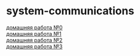 # system-communications

[домашняя работа №0](/0/homework_0.md)\
[домашняя работа №1](/1/homework_1.md)\
[домашняя работа №2](/2/homework_2.md)\
[домашняя работа №3](/3/homework_3.md)
